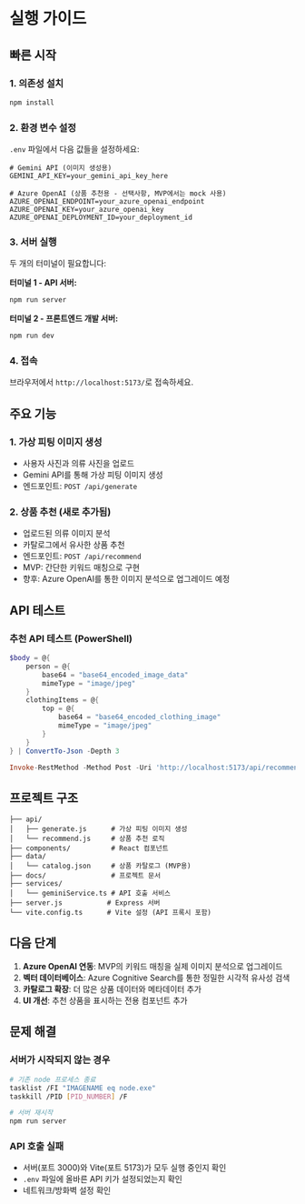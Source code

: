 # 실행 가이드

## 빠른 시작

### 1. 의존성 설치
```bash
npm install
```

### 2. 환경 변수 설정
`.env` 파일에서 다음 값들을 설정하세요:

```env
# Gemini API (이미지 생성용)
GEMINI_API_KEY=your_gemini_api_key_here

# Azure OpenAI (상품 추천용 - 선택사항, MVP에서는 mock 사용)
AZURE_OPENAI_ENDPOINT=your_azure_openai_endpoint
AZURE_OPENAI_KEY=your_azure_openai_key
AZURE_OPENAI_DEPLOYMENT_ID=your_deployment_id
```

### 3. 서버 실행
두 개의 터미널이 필요합니다:

**터미널 1 - API 서버:**
```bash
npm run server
```

**터미널 2 - 프론트엔드 개발 서버:**
```bash
npm run dev
```

### 4. 접속
브라우저에서 `http://localhost:5173/`로 접속하세요.

## 주요 기능

### 1. 가상 피팅 이미지 생성
- 사용자 사진과 의류 사진을 업로드
- Gemini API를 통해 가상 피팅 이미지 생성
- 엔드포인트: `POST /api/generate`

### 2. 상품 추천 (새로 추가됨)
- 업로드된 의류 이미지 분석
- 카탈로그에서 유사한 상품 추천
- 엔드포인트: `POST /api/recommend`
- MVP: 간단한 키워드 매칭으로 구현
- 향후: Azure OpenAI를 통한 이미지 분석으로 업그레이드 예정

## API 테스트

### 추천 API 테스트 (PowerShell)
```powershell
$body = @{
    person = @{
        base64 = "base64_encoded_image_data"
        mimeType = "image/jpeg"
    }
    clothingItems = @{
        top = @{
            base64 = "base64_encoded_clothing_image"
            mimeType = "image/jpeg"
        }
    }
} | ConvertTo-Json -Depth 3

Invoke-RestMethod -Method Post -Uri 'http://localhost:5173/api/recommend' -ContentType 'application/json' -Body $body
```

## 프로젝트 구조

```
├── api/
│   ├── generate.js      # 가상 피팅 이미지 생성
│   └── recommend.js     # 상품 추천 로직
├── components/          # React 컴포넌트
├── data/
│   └── catalog.json     # 상품 카탈로그 (MVP용)
├── docs/                # 프로젝트 문서
├── services/
│   └── geminiService.ts # API 호출 서비스
├── server.js           # Express 서버
└── vite.config.ts      # Vite 설정 (API 프록시 포함)
```

## 다음 단계

1. **Azure OpenAI 연동**: MVP의 키워드 매칭을 실제 이미지 분석으로 업그레이드
2. **벡터 데이터베이스**: Azure Cognitive Search를 통한 정밀한 시각적 유사성 검색
3. **카탈로그 확장**: 더 많은 상품 데이터와 메타데이터 추가
4. **UI 개선**: 추천 상품을 표시하는 전용 컴포넌트 추가

## 문제 해결

### 서버가 시작되지 않는 경우
```bash
# 기존 node 프로세스 종료
tasklist /FI "IMAGENAME eq node.exe"
taskkill /PID [PID_NUMBER] /F

# 서버 재시작
npm run server
```

### API 호출 실패
- 서버(포트 3000)와 Vite(포트 5173)가 모두 실행 중인지 확인
- `.env` 파일에 올바른 API 키가 설정되었는지 확인
- 네트워크/방화벽 설정 확인
